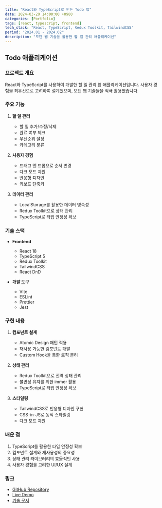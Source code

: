 ```yaml
---
title: "React와 TypeScript로 만든 Todo 앱"
date: 2024-03-20 14:00:00 +0900
categories: [Portfolio]
tags: [react, typescript, frontend]
tech_stack: "React, TypeScript, Redux Toolkit, TailwindCSS"
period: "2024.01 - 2024.02"
description: "모던 웹 기술을 활용한 할 일 관리 애플리케이션"
---
```


## Todo 애플리케이션

### 프로젝트 개요

React와 TypeScript를 사용하여 개발한 할 일 관리 웹 애플리케이션입니다.
사용자 경험을 최우선으로 고려하여 설계했으며, 모던 웹 기술들을 적극 활용했습니다.

### 주요 기능

1. **할 일 관리**
   - 할 일 추가/수정/삭제
   - 완료 여부 체크
   - 우선순위 설정
   - 카테고리 분류

2. **사용자 경험**
   - 드래그 앤 드롭으로 순서 변경
   - 다크 모드 지원
   - 반응형 디자인
   - 키보드 단축키

3. **데이터 관리**
   - LocalStorage를 활용한 데이터 영속성
   - Redux Toolkit으로 상태 관리
   - TypeScript로 타입 안정성 확보

### 기술 스택

- **Frontend**
  - React 18
  - TypeScript 5
  - Redux Toolkit
  - TailwindCSS
  - React DnD

- **개발 도구**
  - Vite
  - ESLint
  - Prettier
  - Jest

### 구현 내용

1. **컴포넌트 설계**
   - Atomic Design 패턴 적용
   - 재사용 가능한 컴포넌트 개발
   - Custom Hook을 통한 로직 분리

2. **상태 관리**
   - Redux Toolkit으로 전역 상태 관리
   - 불변성 유지를 위한 immer 활용
   - TypeScript로 타입 안정성 확보

3. **스타일링**
   - TailwindCSS로 반응형 디자인 구현
   - CSS-in-JS로 동적 스타일링
   - 다크 모드 지원

### 배운 점

1. TypeScript를 활용한 타입 안정성 확보
2. 컴포넌트 설계와 재사용성의 중요성
3. 상태 관리 라이브러리의 효율적인 사용
4. 사용자 경험을 고려한 UI/UX 설계

### 링크

- [GitHub Repository](https://github.com/haesikryu/todo-app)
- [Live Demo](https://todo-app.haesikryu.com)
- [기술 문서](https://github.com/haesikryu/todo-app/wiki) 